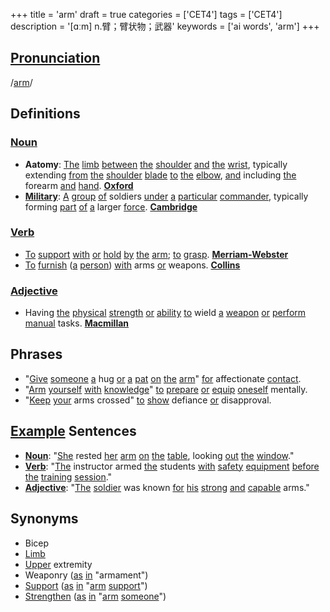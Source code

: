 +++
title = 'arm'
draft = true
categories = ['CET4']
tags = ['CET4']
description = '[ɑːm] n.臂；臂状物；武器'
keywords = ['ai words', 'arm']
+++

## [Pronunciation](/post/pronunciation/)
/[arm](/post/arm/)/

## Definitions
### [Noun](/post/noun/)
- **Aatomy**: [The](/post/the/) [limb](/post/limb/) [between](/post/between/) [the](/post/the/) [shoulder](/post/shoulder/) [and](/post/and/) [the](/post/the/) [wrist](/post/wrist/), typically extending [from](/post/from/) [the](/post/the/) [shoulder](/post/shoulder/) [blade](/post/blade/) [to](/post/to/) [the](/post/the/) [elbow](/post/elbow/), [and](/post/and/) including [the](/post/the/) forearm [and](/post/and/) [hand](/post/hand/). [**Oxford**](https://en.oxforddictionaries.com/[definition](/post/definition/)/[arm](/post/arm/))
- **[Military](/post/military/)**: [A](/post/a/) [group](/post/group/) [of](/post/of/) soldiers [under](/post/under/) [a](/post/a/) [particular](/post/particular/) [commander](/post/commander/), typically forming [part](/post/part/) [of](/post/of/) [a](/post/a/) larger [force](/post/force/). [**Cambridge**](https://[dictionary](/post/dictionary/).cambridge.org/[dictionary](/post/dictionary/)/english/[arm](/post/arm/))

### [Verb](/post/verb/)
- [To](/post/to/) [support](/post/support/) [with](/post/with/) [or](/post/or/) [hold](/post/hold/) [by](/post/by/) [the](/post/the/) [arm](/post/arm/); [to](/post/to/) [grasp](/post/grasp/). [**Merriam-Webster**](https://www.merriam-webster.com/[dictionary](/post/dictionary/)/[arm](/post/arm/))
- [To](/post/to/) [furnish](/post/furnish/) ([a](/post/a/) [person](/post/person/)) [with](/post/with/) arms [or](/post/or/) weapons. [**Collins**](https://www.collinsdictionary.com/[us](/post/us/)/[dictionary](/post/dictionary/)/english/[arm](/post/arm/))

### [Adjective](/post/adjective/)
- Having [the](/post/the/) [physical](/post/physical/) [strength](/post/strength/) [or](/post/or/) [ability](/post/ability/) [to](/post/to/) wield [a](/post/a/) [weapon](/post/weapon/) [or](/post/or/) [perform](/post/perform/) [manual](/post/manual/) tasks. [**Macmillan**](https://www.macmillandictionary.com/[us](/post/us/)/[dictionary](/post/dictionary/)/british/[army](/post/army/))

## Phrases
- "[Give](/post/give/) [someone](/post/someone/) [a](/post/a/) hug [or](/post/or/) [a](/post/a/) [pat](/post/pat/) [on](/post/on/) [the](/post/the/) [arm](/post/arm/)" [for](/post/for/) affectionate [contact](/post/contact/).
- "[Arm](/post/arm/) [yourself](/post/yourself/) [with](/post/with/) [knowledge](/post/knowledge/)" [to](/post/to/) [prepare](/post/prepare/) [or](/post/or/) [equip](/post/equip/) [oneself](/post/oneself/) mentally.
- "[Keep](/post/keep/) [your](/post/your/) arms crossed" [to](/post/to/) [show](/post/show/) defiance [or](/post/or/) disapproval.

## [Example](/post/example/) Sentences
- **[Noun](/post/noun/)**: "[She](/post/she/) rested [her](/post/her/) [arm](/post/arm/) [on](/post/on/) [the](/post/the/) [table](/post/table/), looking [out](/post/out/) [the](/post/the/) [window](/post/window/)."
- **[Verb](/post/verb/)**: "[The](/post/the/) instructor armed [the](/post/the/) students [with](/post/with/) [safety](/post/safety/) [equipment](/post/equipment/) [before](/post/before/) [the](/post/the/) [training](/post/training/) [session](/post/session/)."
- **[Adjective](/post/adjective/)**: "[The](/post/the/) [soldier](/post/soldier/) was known [for](/post/for/) [his](/post/his/) [strong](/post/strong/) [and](/post/and/) [capable](/post/capable/) arms."

## Synonyms
- Bicep
- [Limb](/post/limb/)
- [Upper](/post/upper/) extremity
- Weaponry ([as](/post/as/) [in](/post/in/) "armament")
- [Support](/post/support/) ([as](/post/as/) [in](/post/in/) "[arm](/post/arm/) [support](/post/support/)")
- [Strengthen](/post/strengthen/) ([as](/post/as/) [in](/post/in/) "[arm](/post/arm/) [someone](/post/someone/)")
